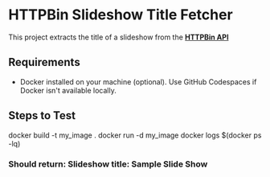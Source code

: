 # HTTPBin Slideshow Title Fetcher

This project extracts the title of a slideshow from the **[HTTPBin API](https://httpbin.org)**

## Requirements
- Docker installed on your machine (optional). Use GitHub Codespaces if Docker isn't available locally.
  
## Steps to Test

 docker build -t my_image .
 docker run -d my_image
 docker logs $(docker ps -lq)

### Should return: Slideshow title: Sample Slide Show
